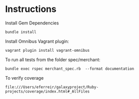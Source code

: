 # Instructions

Install Gem Dependencies
    
    bundle install

Install Omnibus Vagrant plugin:

    vagrant plugin install vagrant-omnibus


To run all tests from the folder spec/merchant:

    bundle exec rspec merchant_spec.rb  --format documentation

To verify coverage

    file:///Users/eferreir/galaxyproject/Ruby-projects/coverage/index.html#_AllFiles 

